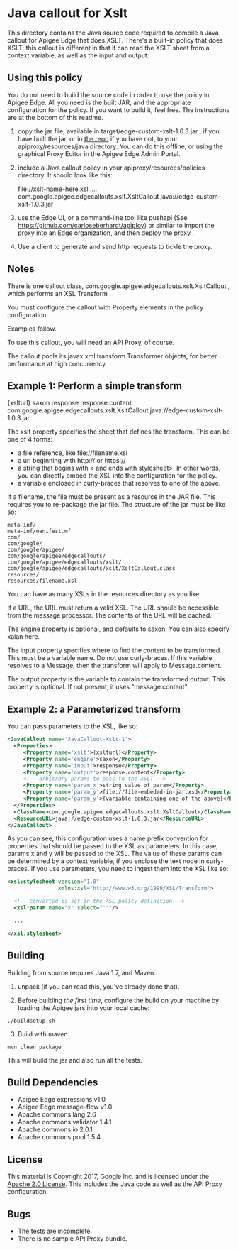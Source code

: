 # Java callout for Xslt

This directory contains the Java source code required to compile a Java
callout for Apigee Edge that does XSLT.  There's a built-in policy that
does XSLT; this callout is different in that it can read the XSLT sheet
from a context variable, as well as the input and output. 

## Using this policy

You do not need to build the source code in order to use the policy in Apigee Edge. 
All you need is the built JAR, and the appropriate configuration for the policy. 
If you want to build it, feel free.  The instructions are at the bottom of this readme. 


1. copy the jar file, available in  target/edge-custom-xslt-1.0.3.jar , if you have built the jar, or in [the repo](bundle/apiproxy/resources/java/edge-custom-xslt-1.0.3.jar) if you have not, to your apiproxy/resources/java directory. You can do this offline, or using the graphical Proxy Editor in the Apigee Edge Admin Portal. 

2. include a Java callout policy in your
   apiproxy/resources/policies directory. It should look
   like this:

    <JavaCallout name='Java-Xslt'>
      <Properties>
        <Property name='xslt'>file://xslt-name-here.xsl</Property>
           ....
      </Properties>
      <ClassName>com.google.apigee.edgecallouts.xslt.XsltCallout</ClassName>
      <ResourceURL>java://edge-custom-xslt-1.0.3.jar</ResourceURL>
    </JavaCallout>

5. use the Edge UI, or a command-line tool like pushapi (See
   https://github.com/carloseberhardt/apiploy) or similar to
   import the proxy into an Edge organization, and then deploy the proxy . 

6. Use a client to generate and send http requests to tickle the proxy. 



## Notes

There is one callout class, com.google.apigee.edgecallouts.xslt.XsltCallout ,
which performs an XSL Transform . 

You must configure the callout with Property elements in the policy
configuration.

Examples follow. 

To use this callout, you will need an API Proxy, of course. 

The callout pools its javax.xml.transform.Transformer objects, for
better performance at high concurrency.


## Example 1: Perform a simple transform

  <JavaCallout name='JavaCallout-Xslt-1'>
    <Properties>
       <Property name='xslt'>{xslturl}</Property>
       <Property name='engine'>saxon</Property>
       <Property name='input'>response</Property>
       <Property name='output'>response.content</Property>
    </Properties>
    <ClassName>com.google.apigee.edgecallouts.xslt.XsltCallout</ClassName>
    <ResourceURL>java://edge-custom-xslt-1.0.3.jar</ResourceURL>
  </JavaCallout>

The xslt property specifies the sheet that defines the transform.  This
can be one of 4 forms:

* a file reference, like file://filename.xsl 
* a url beginning with http:// or https:// 
* a string that begins with < and ends with stylesheet>. In other words, you can directly embed the XSL into the configuration for the policy.
* a variable enclosed in curly-braces that resolves to one of the above. 

If a filename, the file must be present as a resource in the JAR file.
This requires you to re-package the jar file. The structure of the jar
must be like so:

```
meta-inf/ 
meta-inf/manifest.mf 
com/ 
com/google/ 
com/google/apigee/
com/google/apigee/edgecallouts/
com/google/apigee/edgecallouts/xslt/
com/google/apigee/edgecallouts/xslt/XsltCallout.class
resources/ 
resources/filename.xsl
```

You can have as many XSLs in the resources directory as you like. 

If a URL, the URL must return a valid XSL. The URL should be accessible
from the message processor. The contents of the URL will be cached.


The engine property is optional, and defaults to saxon. You can also
specify xalan here.

The input property specifies where to find the content to be
transformed. This must be a variable name.  Do not use curly-braces. If
this variable resolves to a Message, then the transform will apply to
Message.content.

The output property is the variable to contain the transformed
output. This property is optional. If not present, it uses
"message.content".


## Example 2: a Parameterized transform

You can pass parameters to the XSL, like so: 

```xml
<JavaCallout name='JavaCallout-Xslt-1'>
  <Properties>
     <Property name='xslt'>{xslturl}</Property>
     <Property name='engine'>saxon</Property>
     <Property name='input'>response</Property>
     <Property name='output'>response.content</Property>
     <!-- arbitrary params to pass to the XSLT -->
     <Property name='param_x'>string value of param</Property>
     <Property name='param_y'>file://file-embeded-in-jar.xsd</Property>
     <Property name='param_y'>{variable-containing-one-of-the-above}</Property>
  </Properties>
  <ClassName>com.google.apigee.edgecallouts.xslt.XsltCallout</ClassName>
  <ResourceURL>java://edge-custom-xslt-1.0.3.jar</ResourceURL>
</JavaCallout>
```

As you can see, this configuration uses a name prefix convention for
properties that should be passed to the XSL as parameters.  In this
case, params x and y will be passed to the XSL. The value of these
params can be determined by a context variable, if you enclose the text
node in curly-braces. If you use parameters, you need to ingest them
into the XSL like so:

```xml
<xsl:stylesheet version="1.0"
                xmlns:xsl="http://www.w3.org/1999/XSL/Transform">

  <!-- converted is set in the XSL policy definition -->
  <xsl:param name="x" select="''"/>

  ...

</xsl:stylesheet>
```


## Building

Building from source requires Java 1.7, and Maven. 

1. unpack (if you can read this, you've already done that).

2. Before building _the first time_, configure the build on your machine by loading the Apigee jars into your local cache:
  ```
  ./buildsetup.sh
  ```

3. Build with maven.  
  ```
  mvn clean package
  ```
  This will build the jar and also run all the tests.



## Build Dependencies

- Apigee Edge expressions v1.0
- Apigee Edge message-flow v1.0
- Apache commons lang 2.6
- Apache commons validator 1.4.1
- Apache commons io 2.0.1
- Apache commons pool 1.5.4


## License

This material is Copyright 2017, Google Inc.
and is licensed under the [Apache 2.0 License](LICENSE). This includes the Java code as well as the API Proxy configuration. 



## Bugs

* The tests are incomplete.
* There is no sample API Proxy bundle.
